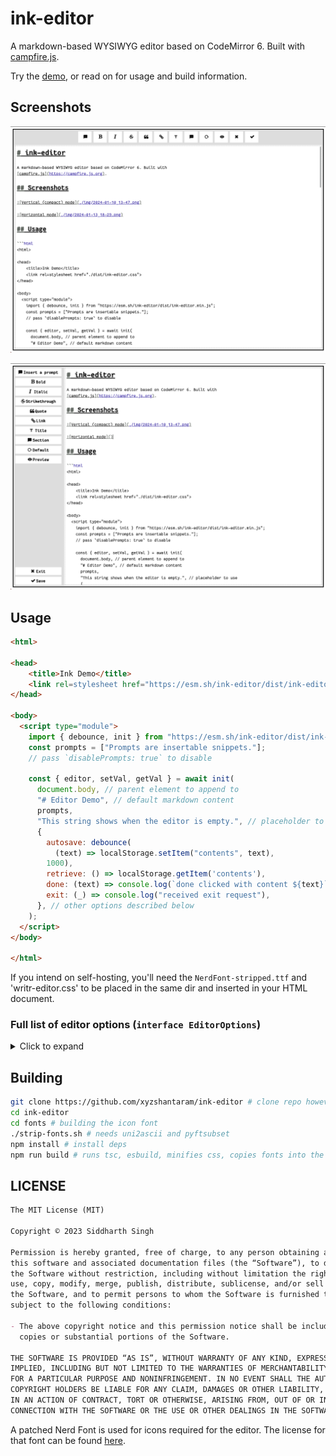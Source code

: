 # ink-editor

A markdown-based WYSIWYG editor based on CodeMirror 6. Built with
[campfire.js](https://campfire.js.org).

Try the [demo](https://xyzshantaram.github.io/ink-editor/), or read on for usage
and build information.

## Screenshots

![Vertical (compact) mode](https://raw.githubusercontent.com/xyzshantaram/ink-editor/master/img/vertical.png)

![Horizontal mode](https://raw.githubusercontent.com/xyzshantaram/ink-editor/master/img/horizontal.png)

## Usage

```html
<html>

<head>
    <title>Ink Demo</title>
    <link rel=stylesheet href="https://esm.sh/ink-editor/dist/ink-editor.css">
</head>

<body>
  <script type="module">
    import { debounce, init } from "https://esm.sh/ink-editor/dist/ink-editor.min.js";
    const prompts = ["Prompts are insertable snippets."];
    // pass `disablePrompts: true` to disable

    const { editor, setVal, getVal } = await init(
      document.body, // parent element to append to
      "# Editor Demo", // default markdown content
      prompts,
      "This string shows when the editor is empty.", // placeholder to use
      {
        autosave: debounce(
          (text) => localStorage.setItem("contents", text), 
        1000),
        retrieve: () => localStorage.getItem('contents'),
        done: (text) => console.log(`done clicked with content ${text}`),
        exit: (_) => console.log("received exit request"),
      }, // other options described below
    );
  </script>
</body>

</html>
```

If you intend on self-hosting, you'll need the `NerdFont-stripped.ttf` and
'writr-editor.css' to be placed in the same dir and inserted in your HTML
document.

### Full list of editor options (`interface EditorOptions`)

<details>
<summary>
Click to expand
</summary>

#### `autosave: (contents: string) => void | Promise<void>`

The function to use for autosaving the document.

#### `retrieve: () => string | Promise<string>`

A function the editor calls to get autosaved content if it is nonempty. Should
return the autosaved content.

#### `doneFn: (text: string) => void | Promise<void>`

Function called when Done is clicked in the editor.

#### `exit: () => void | Promise<void>`

A function called when Exit is clicked in the editor.

#### `width: string` and `height: string`

Width and height of the editor in CSS units.

#### `fontFamily: string`

CSS font family to be used in the editor. Identical to setting font-family via
CSS.

#### `disablePrompts: boolean`

Whether to disable the Prompts feature.

#### `verticalMode: boolean`

Whether to lay out the editor vertically (with controls in a horizontal top bar)
or horizontally (controls go in a sidebar and are hidden on mobile).

#### `parse: (str: string) => string;`

A parsing function, used for the preview feature. Should take in a markdown
string and return an HTML string.

</details>

## Building

```bash
git clone https://github.com/xyzshantaram/ink-editor # clone repo however you like
cd ink-editor
cd fonts # building the icon font
./strip-fonts.sh # needs uni2ascii and pyftsubset
npm install # install deps
npm run build # runs tsc, esbuild, minifies css, copies fonts into the dist/ directory
```

## LICENSE

```md
The MIT License (MIT)

Copyright © 2023 Siddharth Singh

Permission is hereby granted, free of charge, to any person obtaining a copy of
this software and associated documentation files (the “Software”), to deal in
the Software without restriction, including without limitation the rights to
use, copy, modify, merge, publish, distribute, sublicense, and/or sell copies of
the Software, and to permit persons to whom the Software is furnished to do so,
subject to the following conditions:

- The above copyright notice and this permission notice shall be included in all
  copies or substantial portions of the Software.

THE SOFTWARE IS PROVIDED “AS IS”, WITHOUT WARRANTY OF ANY KIND, EXPRESS OR
IMPLIED, INCLUDING BUT NOT LIMITED TO THE WARRANTIES OF MERCHANTABILITY, FITNESS
FOR A PARTICULAR PURPOSE AND NONINFRINGEMENT. IN NO EVENT SHALL THE AUTHORS OR
COPYRIGHT HOLDERS BE LIABLE FOR ANY CLAIM, DAMAGES OR OTHER LIABILITY, WHETHER
IN AN ACTION OF CONTRACT, TORT OR OTHERWISE, ARISING FROM, OUT OF OR IN
CONNECTION WITH THE SOFTWARE OR THE USE OR OTHER DEALINGS IN THE SOFTWARE.
```

A patched Nerd Font is used for icons required for the editor. The license for
that font can be found [here](./fonts/LICENSE).
